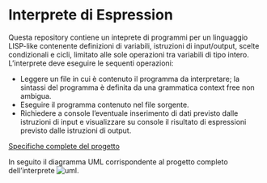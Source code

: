 # Interprete di Espression

Questa repository contiene un inteprete di programmi per un linguaggio LISP-like contenente definizioni di variabili, istruzioni di input/output, scelte condizionali e cicli, limitato alle sole operazioni tra variabili di tipo intero.
L’interprete deve eseguire le sequenti operazioni:
* Leggere un file in cui è contenuto il programma da interpretare; la sintassi del programma è definita da una grammatica context free non ambigua.
* Eseguire il programma contenuto nel file sorgente.
* Richiedere a console l’eventuale inserimento di dati previsto dalle istruzioni di input e visualizzare su console il risultato di espressioni previsto dalle istruzioni di output.

[Specifiche complete del progetto](2021_PAA_HomeworkSpecifiche.pdf)

In seguito  il diagramma UML corrispondente al progetto completo dell’interprete
![uml](https://user-images.githubusercontent.com/91558676/178147693-6566683a-020b-4352-a128-a2d6372c8414.jpg).
